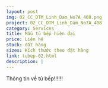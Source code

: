 ```yaml
---
layout: post
img: 02_CC_DTM_Linh_Dam_No7A_408.png
project: 02_CC_DTM_Linh_Dam_No7A_408
category: Services
title: Mẫu tủ bếp hiện đại
price: Liên hệ
stock: đặt hàng
sizes: Kích thước theo đặt hàng
link: tubep-02.html
description: |
---
```

Thông tin về tủ bếp!!!!!!